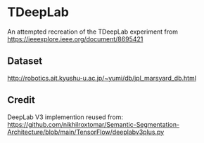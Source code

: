 # TDeepLab
An attempted recreation of the TDeepLab experiment from https://ieeexplore.ieee.org/document/8695421

## Dataset
http://robotics.ait.kyushu-u.ac.jp/~yumi/db/jpl_marsyard_db.html

## Credit
DeepLab V3 implemention reused from: https://github.com/nikhilroxtomar/Semantic-Segmentation-Architecture/blob/main/TensorFlow/deeplabv3plus.py

